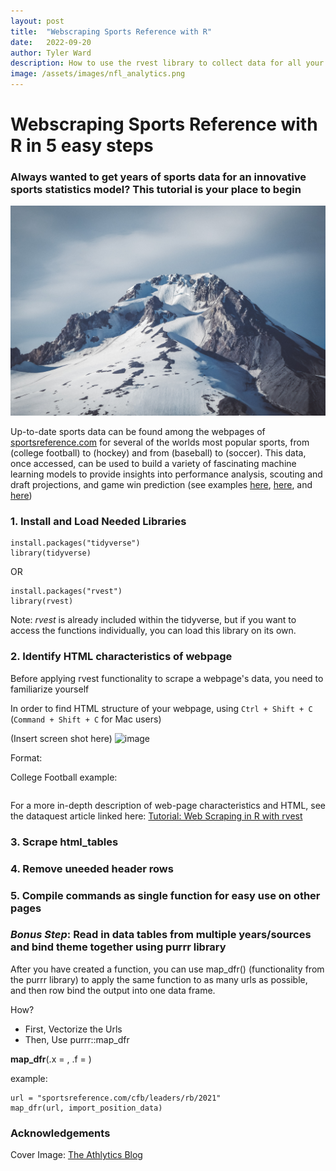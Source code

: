 ```yaml
---
layout: post
title:  "Webscraping Sports Reference with R"
date:   2022-09-20
author: Tyler Ward
description: How to use the rvest library to collect data for all your favorite sports
image: /assets/images/nfl_analytics.png
---
```


# Webscraping Sports Reference with R in 5 easy steps
### Always wanted to get years of sports data for an innovative sports statistics model? This tutorial is your place to begin 


![Cool Mountain Image Peaked](https://raw.githubusercontent.com/runstats21/stat-386-projects/main/assets/images/sean-martin-PgZ4WfREKZk-unsplash.jpg)
<br>

Up-to-date sports data can be found among the webpages of [sportsreference.com](https://www.sports-reference.com/) for several of the worlds most popular sports, from (college football) to (hockey) and from (baseball) to (soccer). This data, once accessed, can be used to build a variety of fascinating machine learning models to provide insights into performance analysis, scouting and draft projections, and game win prediction (see examples [here](http://vision.lmi.link/docs/janezp/Pers-ereview2000.pdf), [here](https://github.com/runstats21/rb-draft-model), and [here](https://github.com/gschwaeb/NHL_Game_Prediction))


### 1. Install and Load Needed Libraries

```
install.packages("tidyverse")
library(tidyverse)
```

OR

```
install.packages("rvest")
library(rvest)
```

Note: *rvest* is already included within the tidyverse, but if you want to access the functions individually, you can load this library on its own.



### 2. Identify HTML characteristics of webpage

Before applying rvest functionality to scrape a webpage's data, you need to familiarize yourself

In order to find HTML structure of your webpage, using `Ctrl + Shift + C` (`Command + Shift + C` for Mac users)

(Insert screen shot here)
<img width="958" alt="image" src="https://user-images.githubusercontent.com/112500643/192651156-2932aa55-6304-4144-9d85-d93ae84c8434.png">


Format:


College Football example:
```

```


For a more in-depth description of web-page characteristics and HTML, see the dataquest article linked here: [Tutorial: Web Scraping in R with rvest](https://www.dataquest.io/blog/web-scraping-in-r-rvest/)


### 3. Scrape html_tables 


### 4. Remove uneeded header rows


### 5. Compile commands as single function for easy use on other pages


### *Bonus Step*: Read in data tables from multiple years/sources and bind theme together using purrr library

After you have created a function, you can use map_dfr() (functionality from the purrr library) to apply the same function to as many urls as possible, and then row bind the output into one data frame.
 
How?
* First, Vectorize the Urls
* Then, Use purrr::map_dfr

**map_dfr**(.x = <vector of urls>, .f = <function name>)

example:
```
url = "sportsreference.com/cfb/leaders/rb/2021"
map_dfr(url, import_position_data)

```
### Acknowledgements
Cover Image: [The Athlytics Blog](https://412sportsanalytics.wordpress.com/2016/11/21/is-nfl-catching-up-with-analytics/)

 
